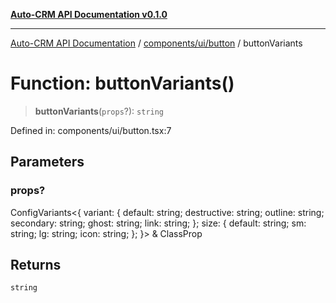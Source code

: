 [**Auto-CRM API Documentation v0.1.0**](../../../../README.md)

***

[Auto-CRM API Documentation](../../../../README.md) / [components/ui/button](../README.md) / buttonVariants

# Function: buttonVariants()

> **buttonVariants**(`props`?): `string`

Defined in: components/ui/button.tsx:7

## Parameters

### props?

ConfigVariants\<\{ variant: \{ default: string; destructive: string; outline: string; secondary: string; ghost: string; link: string; \}; size: \{ default: string; sm: string; lg: string; icon: string; \}; \}\> & ClassProp

## Returns

`string`
